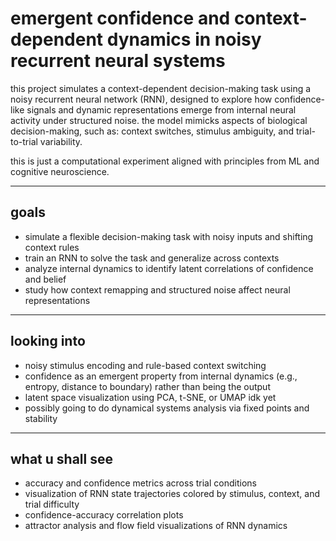 # emergent confidence and context-dependent dynamics in noisy recurrent neural systems


this project simulates a context-dependent decision-making task using a noisy recurrent neural network (RNN), designed to explore how confidence-like signals and dynamic representations emerge from internal neural activity under structured noise. the model mimicks aspects of biological decision-making, such as: context switches, stimulus ambiguity, and trial-to-trial variability. 


this is just a computational experiment aligned with principles from ML and cognitive neuroscience.

---

## goals

- simulate a flexible decision-making task with noisy inputs and shifting context rules  
- train an RNN to solve the task and generalize across contexts  
- analyze internal dynamics to identify latent correlations of confidence and belief  
- study how context remapping and structured noise affect neural representations

---

## looking into

- noisy stimulus encoding and rule-based context switching  
- confidence as an emergent property from internal dynamics (e.g., entropy, distance to boundary) rather than being the output  
- latent space visualization using PCA, t-SNE, or UMAP idk yet
- possibly going to do dynamical systems analysis via fixed points and stability

---

## what u shall see

- accuracy and confidence metrics across trial conditions  
- visualization of RNN state trajectories colored by stimulus, context, and trial difficulty  
- confidence-accuracy correlation plots  
- attractor analysis and flow field visualizations of RNN dynamics
